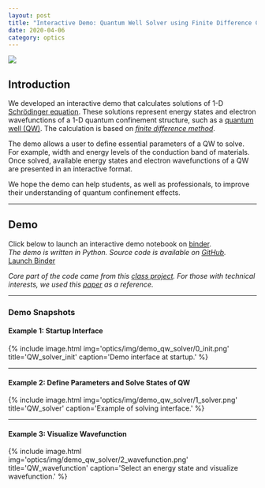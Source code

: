 ```yaml
---
layout: post
title: "Interactive Demo: Quantum Well Solver using Finite Difference Calculation"
date: 2020-04-06
category: optics
---
```


<div class="my-4 text-center">
  <img class="w-75" src="{{ site.url }}/optics/img/demo_qw_solver/cover.png">
</div>

## Introduction

We developed an interactive demo that calculates solutions of 1-D [Schrödinger equation](https://en.wikipedia.org/wiki/Schr%C3%B6dinger_equation). These solutions represent energy states and electron wavefunctions of a 1-D quantum confinement structure, such as a [quantum well (QW)](https://en.wikipedia.org/wiki/Quantum_well). The calculation is based on [*finite difference method*](https://en.wikipedia.org/wiki/Finite_difference_method).

The demo allows a user to define essential parameters of a QW to solve. For example, width and energy levels of the conduction band of materials. Once solved, available energy states and electron wavefunctions of a QW are presented in an interactive format.

We hope the demo can help students, as well as professionals, to improve their understanding of quantum confinement effects.

---

## Demo

Click below to launch an interactive demo notebook on [binder](https://mybinder.org/).  
*The demo is written in Python. Source code is available on [GitHub](https://github.com/clumdee/quantum_well_solver).*  
<a class="btn btn-success text-white" href="https://mybinder.org/v2/gh/clumdee/quantum_well_solver/master?urlpath=tree/QW_solver.ipynb">Launch Binder</a>

*Core part of the code came from this [class project](https://clumdee.github.io/talks/talks-pdf/2010-05-XX_ClassProject_NumerModelRectQD.pdf).
For those with technical interests, we used this [paper](https://github.com/clumdee/quantum_well_solver/blob/master/1990_JAP_Schrodinger-Poisson.pdf) as a reference.*

--- 

### Demo Snapshots
#### Example 1: Startup Interface
{% include image.html
  img='optics/img/demo_qw_solver/0_init.png'
  title='QW_solver_init'
  caption='Demo interface at startup.'
%}

---

#### Example 2: Define Parameters and Solve States of QW
{% include image.html
  img='optics/img/demo_qw_solver/1_solver.png'
  title='QW_solver'
  caption='Example of solving interface.'
%}

---

#### Example 3: Visualize Wavefunction
{% include image.html
  img='optics/img/demo_qw_solver/2_wavefunction.png'
  title='QW_wavefunction'
  caption='Select an energy state and visualize wavefunction.'
%}
